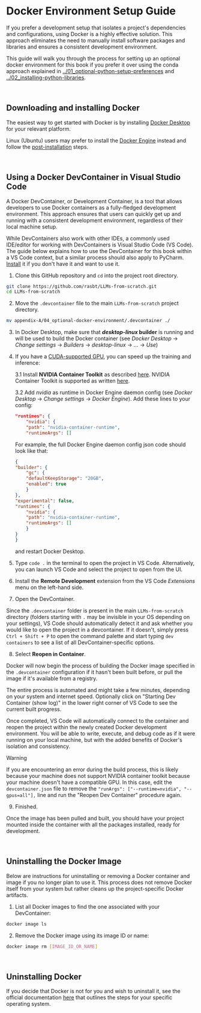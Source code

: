 # Docker Environment Setup Guide

If you prefer a development setup that isolates a project's dependencies and configurations, using Docker is a highly effective solution. This approach eliminates the need to manually install software packages and libraries and ensures a consistent development environment.

This guide will walk you through the process for setting up an optional docker environment for this book if you prefer it over using the conda approach explained in [../01_optional-python-setup-preferences](../01_optional-python-setup-preferences) and [../02_installing-python-libraries](../02_installing-python-libraries).

<br>

## Downloading and installing Docker

The easiest way to get started with Docker is by installing [Docker Desktop](https://docs.docker.com/desktop/) for your relevant platform.

Linux (Ubuntu) users may prefer to install the [Docker Engine](https://docs.docker.com/engine/install/ubuntu/) instead and follow the [post-installation](https://docs.docker.com/engine/install/linux-postinstall/) steps.

<br>

## Using a Docker DevContainer in Visual Studio Code

A Docker DevContainer, or Development Container, is a tool that allows developers to use Docker containers as a fully-fledged development environment. This approach ensures that users can quickly get up and running with a consistent development environment, regardless of their local machine setup. 

While DevContainers also work with other IDEs, a commonly used IDE/editor for working with DevContainers is Visual Studio Code (VS Code). The guide below explains how to use the DevContainer for this book within a VS Code context, but a similar process should also apply to PyCharm. [Install](https://code.visualstudio.com/download) it if you don't have it and want to use it.

1. Clone this GitHub repository and `cd` into the project root directory.

```bash
git clone https://github.com/rasbt/LLMs-from-scratch.git
cd LLMs-from-scratch
```

2. Move the `.devcontainer` file to the main `LLMs-from-scratch` project directory.

```bash
mv appendix-A/04_optional-docker-environment/.devcontainer ./
```

3. In Docker Desktop, make sure that ***desktop-linux* builder** is running and will be used to build the Docker container (see *Docker Desktop* -> *Change settings* -> *Builders* -> *desktop-linux* -> *...* -> *Use*)

4. If you have a [CUDA-supported GPU](https://developer.nvidia.com/cuda-gpus), you can speed up the training and inference:
   
    3.1  Install **NVIDIA Container Toolkit** as described [here](https://docs.nvidia.com/datacenter/cloud-native/container-toolkit/latest/install-guide.html#installing-with-apt). NVIDIA Container Toolkit is supported as written [here](https://docs.nvidia.com/cuda/wsl-user-guide/index.html#nvidia-compute-software-support-on-wsl-2). 

    3.2 Add *nvidia* as runtime in Docker Engine daemon config (see *Docker Desktop* -> *Change settings* -> *Docker Engine*). Add these lines to your config:
    ```json
    "runtimes": {
        "nvidia": {
        "path": "nvidia-container-runtime",
        "runtimeArgs": []
    ```
    
    For example, the full Docker Engine daemon config json code should look like that:
    ```json
    {
    "builder": {
        "gc": {
        "defaultKeepStorage": "20GB",
        "enabled": true
        }
    },
    "experimental": false,
    "runtimes": {
        "nvidia": {
        "path": "nvidia-container-runtime",
        "runtimeArgs": []
        }
    }
    }
    ```
    and restart Docker Desktop.

5. Type `code .` in the terminal to open the project in VS Code. Alternatively, you can launch VS Code and select the project to open from the UI.

6. Install the **Remote Development** extension from the VS Code *Extensions* menu on the left-hand side.

7. Open the DevContainer. 

Since the `.devcontainer` folder is present in the main `LLMs-from-scratch` directory (folders starting with `.` may be invisible in your OS depending on your settings), VS Code should automatically detect it and ask whether you would like to open the project in a devcontainer. If it doesn't, simply press `Ctrl + Shift + P` to open the command palette and start typing `dev containers` to see a list of all DevContainer-specific options.

8. Select **Reopen in Container**.

Docker will now begin the process of building the Docker image specified in the `.devcontainer` configuration if it hasn't been built before, or pull the image if it's available from a registry. 

The entire process is automated and might take a few minutes, depending on your system and internet speed. Optionally click on "Starting Dev Container (show log)" in the lower right corner of VS Code to see the current built progress.

Once completed, VS Code will automatically connect to the container and reopen the project within the newly created Docker development environment. You will be able to write, execute, and debug code as if it were running on your local machine, but with the added benefits of Docker's isolation and consistency.

> [!WARNING]
> If you are encountering an error during the build process, this is likely because your machine does not support NVIDIA container toolkit because your machine doesn't have a compatible GPU. In this case, edit the `devcontainer.json` file to remove the `"runArgs": ["--runtime=nvidia", "--gpus=all"],` line and run the "Reopen Dev Container" procedure again.

9. Finished. 

Once the image has been pulled and built, you should have your project mounted inside the container with all the packages installed, ready for development. 

<br>

## Uninstalling the Docker Image

Below are instructions for uninstalling or removing a Docker container and image if you no longer plan to use it. This process does not remove Docker itself from your system but rather cleans up the project-specific Docker artifacts.

1. List all Docker images to find the one associated with your DevContainer:

```bash
docker image ls
```

2. Remove the Docker image using its image ID or name:

```bash
docker image rm [IMAGE_ID_OR_NAME]
```

<br>

## Uninstalling Docker

If you decide that Docker is not for you and wish to uninstall it, see the official documentation [here](https://docs.docker.com/desktop/uninstall/) that outlines the steps for your specific operating system.
